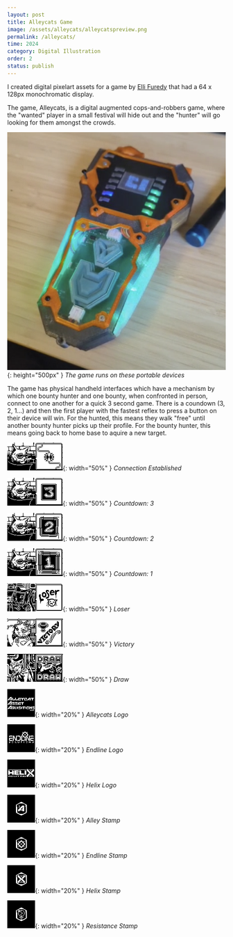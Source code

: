 ```yaml
---
layout: post
title: Alleycats Game
image: /assets/alleycats/alleycatspreview.png
permalink: /alleycats/
time: 2024
category: Digital Illustration
order: 2
status: publish
---
```


I created digital pixelart assets for a game by [Elli Furedy](https://www.instagram.com/cyonic/) that had a 64 x 128px monochromatic display. 

The game, Alleycats, is a digital augmented cops-and-robbers game, where the "wanted" player in a small festival will hide out and the "hunter" will go looking for them amongst the crowds.

![device](/assets/alleycats/device.png){: height="500px" }
*The game runs on these portable devices*

The game has physical handheld interfaces which have a mechanism by which one bounty hunter and one bounty, when confronted in person, connect to one another for a quick 3 second game. There is a coundown (3, 2, 1...) and then the first player with the fastest reflex to press a button on their device will win. For the hunted, this means they walk "free" until another bounty hunter picks up their profile. For the bounty hunter, this means going back to home base to aquire a new target. 

!["Connection Established"](/assets/alleycats/alley_connect.bmp){: width="50%" }
*Connection Established*

!["Alleycat Countdown 3"](/assets/alleycats/alley_count3.bmp){: width="50%" }
*Countdown: 3*

!["Alleycat Countdown 2"](/assets/alleycats/alley_count2.bmp){: width="50%" }
*Countdown: 2*

!["Alleycat Countdown 1"](/assets/alleycats/alley_count1.bmp){: width="50%" }
*Countdown: 1*

!["Endline Loser"](/assets/alleycats/endline_loser.bmp){: width="50%" }
*Loser*

!["Helix Victory"](/assets/alleycats/helix_victor.bmp){: width="50%" }
*Victory*

!["Resistance Draw"](/assets/alleycats/resistance_draw.bmp){: width="50%" }
*Draw*

!["Alleycats Logo"](/assets/alleycats/logo_alley.bmp){: width="20%" }
*Alleycats Logo*

!["Endline Logo"](/assets/alleycats/logo_endline.bmp){: width="20%" }
*Endline Logo*

!["Helix Logo"](/assets/alleycats/logo_helix.bmp){: width="20%" }
*Helix Logo*

!["Alley Stamp"](/assets/alleycats/alley_stamp.bmp){: width="20%" }
*Alley Stamp*

!["Endline Stamp"](/assets/alleycats/endline_stamp.bmp){: width="20%" }
*Endline Stamp*

!["Helix Stamp"](/assets/alleycats/helix_stamp.bmp){: width="20%" }
*Helix Stamp*

!["Resistance Stamp"](/assets/alleycats/resistance_stamp.bmp){: width="20%" }
*Resistance Stamp*
